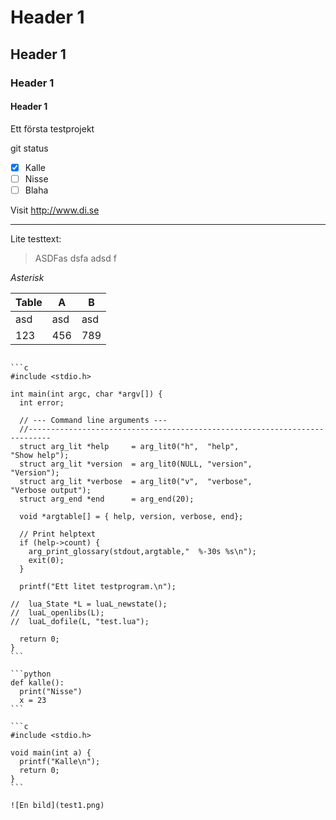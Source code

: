 # Header 1
## Header 1
### Header 1
#### Header 1

Ett första testprojekt

git status
- [x] Kalle
- [ ] Nisse
- [ ] Blaha

Visit http://www.di.se

---
Lite testtext:
> ASDFas dsfa adsd f

*Asterisk*


| Table | A   | B   |
| ------------- |-------------| -----|
| asd   | asd |asd  |
|123    | 456 | 789 |

~~~Genomstruket~~~

```c 
#include <stdio.h>

int main(int argc, char *argv[]) {
  int error;

  // --- Command line arguments ---
  //---------------------------------------------------------------------------
  struct arg_lit *help     = arg_lit0("h",  "help",                  "Show help");
  struct arg_lit *version  = arg_lit0(NULL, "version",               "Version");
  struct arg_lit *verbose  = arg_lit0("v",  "verbose",               "Verbose output");
  struct arg_end *end      = arg_end(20);

  void *argtable[] = { help, version, verbose, end};

  // Print helptext
  if (help->count) {
    arg_print_glossary(stdout,argtable,"  %-30s %s\n");
    exit(0);
  }

  printf("Ett litet testprogram.\n");

//  lua_State *L = luaL_newstate();
//  luaL_openlibs(L);
//  luaL_dofile(L, "test.lua");

  return 0;
}
```

```python
def kalle():
  print("Nisse")
  x = 23
```

```c
#include <stdio.h>

void main(int a) {
  printf("Kalle\n");
  return 0;
}
```

![En bild](test1.png)
